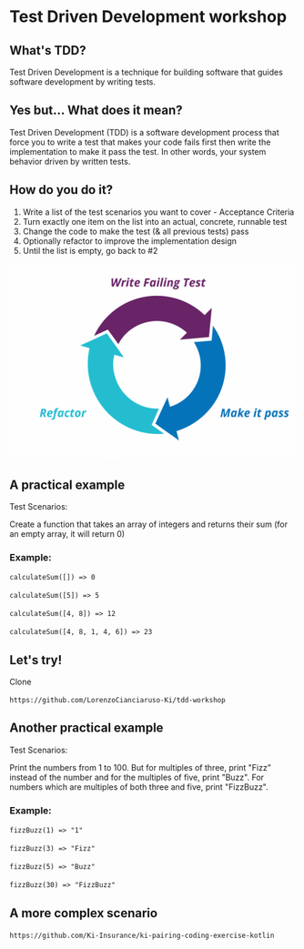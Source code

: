 # Test Driven Development workshop

<!-- end_slide -->

## What's TDD?
Test Driven Development is a technique for building software that guides software development by writing tests.

<!-- end_slide -->

## Yes but... What does it mean?
Test Driven Development (TDD) is a software development process that force you to write a test that makes your code fails first then write the implementation to make it pass the test. In other words, your system behavior driven by written tests.

<!-- end_slide -->

## How do you do it?

1. Write a list of the test scenarios you want to cover - Acceptance Criteria
2. Turn exactly one item on the list into an actual, concrete, runnable test
3. Change the code to make the test (& all previous tests) pass
4. Optionally refactor to improve the implementation design
5. Until the list is empty, go back to #2

<!-- end_slide -->

![](images/tdd.png)

<!-- end_slide -->

## A practical example

Test Scenarios:

Create a function that takes an array of integers and returns their sum (for an empty array, it will return 0)



### Example:
```
calculateSum([]) => 0

calculateSum([5]) => 5

calculateSum([4, 8]) => 12

calculateSum([4, 8, 1, 4, 6]) => 23
```
<!-- end_slide -->

## Let's try!

Clone 

```https://github.com/LorenzoCianciaruso-Ki/tdd-workshop```

<!-- end_slide -->

## Another practical example

Test Scenarios:

Print the numbers from 1 to 100. But for multiples of three, print "Fizz” instead of the number and for the multiples of five, print "Buzz". For numbers which are multiples of both three and five, print "FizzBuzz".


### Example:
```
fizzBuzz(1) => "1"

fizzBuzz(3) => "Fizz"

fizzBuzz(5) => "Buzz"

fizzBuzz(30) => "FizzBuzz"
```

<!-- end_slide -->

## A more complex scenario

```https://github.com/Ki-Insurance/ki-pairing-coding-exercise-kotlin```